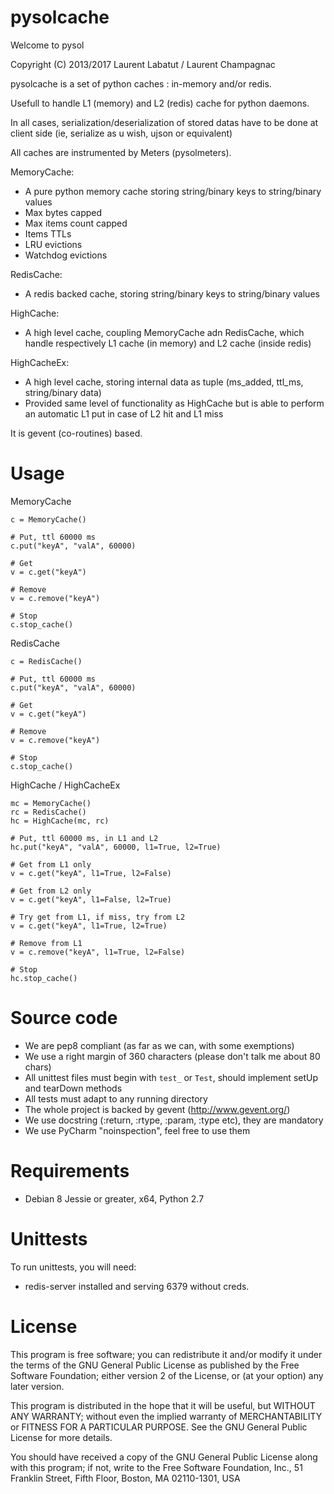 pysolcache
============

Welcome to pysol

Copyright (C) 2013/2017 Laurent Labatut / Laurent Champagnac

pysolcache is a set of python caches : in-memory and/or redis.

Usefull to handle L1 (memory) and L2 (redis) cache for python daemons.

In all cases, serialization/deserialization of stored datas have to be done at client side (ie, serialize as u wish, ujson or equivalent)

All caches are instrumented by Meters (pysolmeters).

MemoryCache:
- A pure python memory cache storing string/binary keys to string/binary values
- Max bytes capped
- Max items count capped
- Items TTLs
- LRU evictions
- Watchdog evictions

RedisCache:
- A redis backed cache, storing string/binary keys to string/binary values

HighCache:
- A high level cache, coupling MemoryCache adn RedisCache, which handle respectively L1 cache (in memory) and L2 cache (inside redis)

HighCacheEx:
- A high level cache, storing internal data as tuple (ms_added, ttl_ms, string/binary data)
- Provided same level of functionality as HighCache but is able to perform an automatic L1 put in case of L2 hit and L1 miss

It is gevent (co-routines) based.

Usage
===============

MemoryCache

```
c = MemoryCache()

# Put, ttl 60000 ms
c.put("keyA", "valA", 60000)

# Get
v = c.get("keyA")

# Remove
v = c.remove("keyA")

# Stop
c.stop_cache()
```

RedisCache

```
c = RedisCache()

# Put, ttl 60000 ms
c.put("keyA", "valA", 60000)

# Get
v = c.get("keyA")

# Remove
v = c.remove("keyA")

# Stop
c.stop_cache()
```

HighCache / HighCacheEx

```
mc = MemoryCache()
rc = RedisCache()
hc = HighCache(mc, rc)

# Put, ttl 60000 ms, in L1 and L2
hc.put("keyA", "valA", 60000, l1=True, l2=True)

# Get from L1 only
v = c.get("keyA", l1=True, l2=False)

# Get from L2 only
v = c.get("keyA", l1=False, l2=True)

# Try get from L1, if miss, try from L2
v = c.get("keyA", l1=True, l2=True)

# Remove from L1
v = c.remove("keyA", l1=True, l2=False)

# Stop
hc.stop_cache()
```

Source code
===============

- We are pep8 compliant (as far as we can, with some exemptions)
- We use a right margin of 360 characters (please don't talk me about 80 chars)
- All unittest files must begin with `test_` or `Test`, should implement setUp and tearDown methods
- All tests must adapt to any running directory
- The whole project is backed by gevent (http://www.gevent.org/)
- We use docstring (:return, :rtype, :param, :type etc), they are mandatory
- We use PyCharm "noinspection", feel free to use them

Requirements
===============

- Debian 8 Jessie or greater, x64, Python 2.7

Unittests
===============

To run unittests, you will need:

- redis-server installed and serving 6379 without creds.

License
===============

This program is free software; you can redistribute it and/or
modify it under the terms of the GNU General Public License
as published by the Free Software Foundation; either version 2
of the License, or (at your option) any later version.

This program is distributed in the hope that it will be useful,
but WITHOUT ANY WARRANTY; without even the implied warranty of
MERCHANTABILITY or FITNESS FOR A PARTICULAR PURPOSE.  See the
GNU General Public License for more details.

You should have received a copy of the GNU General Public License
along with this program; if not, write to the Free Software
Foundation, Inc., 51 Franklin Street, Fifth Floor, Boston, MA  02110-1301, USA


